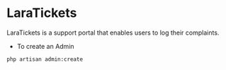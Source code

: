 # LaraTickets

LaraTickets  is a support portal that enables users to log their complaints. 

- To create an Admin

```bash
php artisan admin:create
```